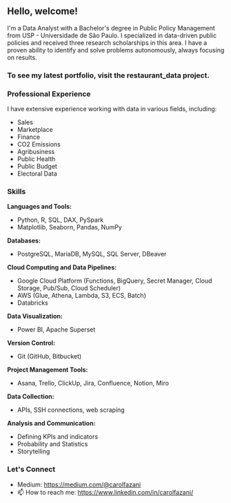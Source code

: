 ## Hello, welcome!

I'm a Data Analyst with a Bachelor's degree in Public Policy Management from USP - Universidade de São Paulo. I specialized in data-driven public policies and received three research scholarships in this area. I have a proven ability to identify and solve problems autonomously, always focusing on results.

### To see my latest portfolio, visit the restaurant_data project.

### Professional Experience
I have extensive experience working with data in various fields, including:
- Sales
- Marketplace
- Finance
- CO2 Emissions
- Agribusiness
- Public Health
- Public Budget
- Electoral Data

### Skills
**Languages and Tools:**
- Python, R, SQL, DAX, PySpark
- Matplotlib, Seaborn, Pandas, NumPy

**Databases:**
- PostgreSQL, MariaDB, MySQL, SQL Server, DBeaver

**Cloud Computing and Data Pipelines:**
- Google Cloud Platform (Functions, BigQuery, Secret Manager, Cloud Storage, Pub/Sub, Cloud Scheduler)
- AWS (Glue, Athena, Lambda, S3, ECS, Batch)
- Databricks

**Data Visualization:**
- Power BI, Apache Superset

**Version Control:**
- Git (GitHub, Bitbucket)

**Project Management Tools:**
- Asana, Trello, ClickUp, Jira, Confluence, Notion, Miro

**Data Collection:**
- APIs, SSH connections, web scraping

**Analysis and Communication:**
- Defining KPIs and indicators
- Probability and Statistics
- Storytelling

### Let's Connect
- Medium: https://medium.com/@carolfazani
- 📫 How to reach me: https://www.linkedin.com/in/carolfazani/


